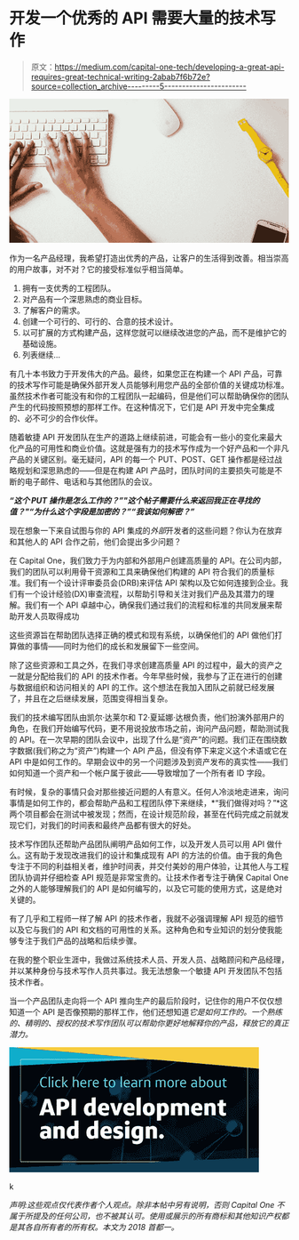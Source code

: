 # 开发一个优秀的 API 需要大量的技术写作

> 原文：<https://medium.com/capital-one-tech/developing-a-great-api-requires-great-technical-writing-2abab7f6b72e?source=collection_archive---------5----------------------->

![](img/686c2d5bdfffc1cd91b029dbef82a1a4.png)

作为一名产品经理，我希望打造出优秀的产品，让客户的生活得到改善。相当崇高的用户故事，对不对？它的接受标准似乎相当简单。

1.  拥有一支优秀的工程团队。
2.  对产品有一个深思熟虑的商业目标。
3.  了解客户的需求。
4.  创建一个可行的、可行的、合意的技术设计。
5.  以可扩展的方式构建产品，这样您就可以继续改进您的产品，而不是维护它的基础设施。
6.  列表继续…

有几十本书致力于开发伟大的产品。最终，如果您正在构建一个 API 产品，可靠的技术写作可能是确保外部开发人员能够利用您产品的全部价值的关键成功标准。虽然技术作者可能没有和你的工程团队一起编码，但是他们可以帮助确保你的团队产生的代码按照预想的那样工作。在这种情况下，它们是 API 开发中完全集成的、必不可少的合作伙伴。

随着敏捷 API 开发团队在生产的道路上继续前进，可能会有一些小的变化来最大化产品的可用性和商业价值。这就是强有力的技术写作成为一个好产品和一个非凡产品的关键区别。毫无疑问，API 的每一个 PUT、POST、GET 操作都是经过战略规划和深思熟虑的——但是在构建 API 产品时，团队时间的主要损失可能是不断的电子邮件、电话和与其他团队的会议。

***“这个 PUT 操作是怎么工作的？”"这个帖子需要什么来返回我正在寻找的值？"“为什么这个字段是加密的？”“我该如何解密？”***

现在想象一下来自试图与你的 API 集成的*外部*开发者的这些问题？你认为在放弃和其他人的 API 合作之前，他们会提出多少问题？

在 Capital One，我们致力于为内部和外部用户创建高质量的 API。在公司内部，我们的团队可以利用骨干资源和工具来确保他们构建的 API 符合我们的质量标准。我们有一个设计评审委员会(DRB)来评估 API 架构以及它如何连接到企业。我们有一个设计经验(DX)审查流程，以帮助引导和关注对我们产品及其潜力的理解。我们有一个 API 卓越中心，确保我们通过我们的流程和标准的共同发展来帮助开发人员取得成功

这些资源旨在帮助团队选择正确的模式和现有系统，以确保他们的 API 做他们打算做的事情——同时为他们的成长和发展留下一些空间。

除了这些资源和工具之外，在我们寻求创建高质量 API 的过程中，最大的资产之一就是分配给我们的 API 的技术作者。今年早些时候，我参与了正在进行的创建与数据组织和访问相关的 API 的工作。这个想法在我加入团队之前就已经发展了，并且在之后继续发展，范围变得相当复杂。

我们的技术编写团队由凯尔·达莱尔和 T2·夏延娜·达根负责，他们扮演外部用户的角色，在我们开始编写代码，更不用说投放市场之前，询问产品问题，帮助测试我的 API。在一次早期的团队会议中，出现了什么是“资产”的问题。我们正在围绕数字数据(我们称之为“资产”)构建一个 API 产品，但没有停下来定义这个术语或它在 API 中是如何工作的。早期会议中的另一个问题涉及到资产发布的真实性——我们如何知道一个资产和一个帐户属于彼此——导致增加了一个所有者 ID 字段。

有时候，复杂的事情只会对那些接近问题的人有意义。任何人冷淡地走进来，询问事情是如何工作的，都会帮助产品和工程团队停下来继续，*“我们做得对吗？”*这两个项目都会在测试中被发现；然而，在设计规范阶段，甚至在代码完成之前就发现它们，对我们的时间表和最终产品都有很大的好处。

技术写作团队还帮助产品团队阐明产品如何工作，以及开发人员可以用 API 做什么。这有助于发现改进我们的设计和集成现有 API 的方法的价值。由于我的角色专注于不同的利益相关者，维护时间表，并交付美妙的用户体验，让其他人与工程团队协调并仔细检查 API 规范是非常宝贵的。让技术作者专注于确保 Capital One 之外的人能够理解我们的 API 是如何编写的，以及它可能的使用方式，这是绝对关键的。

有了几乎和工程师一样了解 API 的技术作者，我就不必强调理解 API 规范的细节以及它与我们的 API 和文档的可用性的关系。这种角色和专业知识的划分使我能够专注于我们产品的战略和后续步骤。

在我的整个职业生涯中，我做过系统技术人员、开发人员、战略顾问和产品经理，并以某种身份与技术写作人员共事过。我无法想象一个敏捷 API 开发团队不包括技术作者。

当一个产品团队走向将一个 API 推向生产的最后阶段时，记住你的用户不仅仅想知道一个 API 是否像预期的那样工作，他们还想知道*它是如何工作的。一个熟练的、精明的、授权的技术写作团队可以帮助你更好地解释你的产品，释放它的真正潜力。*

![](img/c6c5bb1f3967049ba012aebf5757e08d.png)

k

*声明:这些观点仅代表作者个人观点。除非本帖中另有说明，否则 Capital One 不属于所提及的任何公司，也不被其认可。使用或展示的所有商标和其他知识产权都是其各自所有者的所有权。本文为 2018 首都一。*